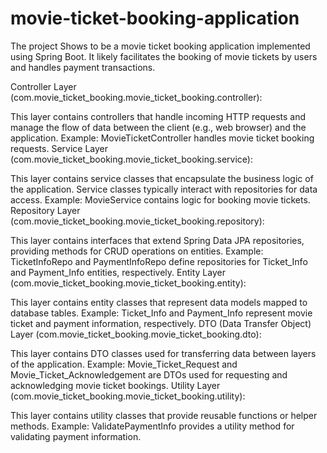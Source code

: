 # movie-ticket-booking-application
The project Shows to be a movie ticket booking application implemented using Spring Boot. It likely facilitates the booking of movie tickets by users and handles payment transactions.


Controller Layer (com.movie_ticket_booking.movie_ticket_booking.controller):

This layer contains controllers that handle incoming HTTP requests and manage the flow of data between the client (e.g., web browser) and the application.
Example: MovieTicketController handles movie ticket booking requests.
Service Layer (com.movie_ticket_booking.movie_ticket_booking.service):

This layer contains service classes that encapsulate the business logic of the application. Service classes typically interact with repositories for data access.
Example: MovieService contains logic for booking movie tickets.
Repository Layer (com.movie_ticket_booking.movie_ticket_booking.repository):

This layer contains interfaces that extend Spring Data JPA repositories, providing methods for CRUD operations on entities.
Example: TicketInfoRepo and PaymentInfoRepo define repositories for Ticket_Info and Payment_Info entities, respectively.
Entity Layer (com.movie_ticket_booking.movie_ticket_booking.entity):

This layer contains entity classes that represent data models mapped to database tables.
Example: Ticket_Info and Payment_Info represent movie ticket and payment information, respectively.
DTO (Data Transfer Object) Layer (com.movie_ticket_booking.movie_ticket_booking.dto):

This layer contains DTO classes used for transferring data between layers of the application.
Example: Movie_Ticket_Request and Movie_Ticket_Acknowledgement are DTOs used for requesting and acknowledging movie ticket bookings.
Utility Layer (com.movie_ticket_booking.movie_ticket_booking.utility):

This layer contains utility classes that provide reusable functions or helper methods.
Example: ValidatePaymentInfo provides a utility method for validating payment information.

